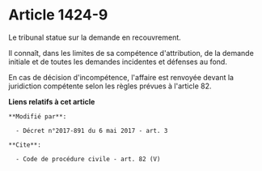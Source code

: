 # Article 1424-9

Le tribunal statue sur la demande en recouvrement. 

Il connaît, dans les limites de sa compétence d'attribution, de la demande initiale et de toutes les demandes incidentes et
défenses au fond. 

En cas de décision d'incompétence, l'affaire est renvoyée devant la juridiction compétente selon les règles prévues à
l'article 82.

**Liens relatifs à cet article**

	**Modifié par**:

	  - Décret n°2017-891 du 6 mai 2017 - art. 3

	**Cite**:

	  - Code de procédure civile - art. 82 (V)
